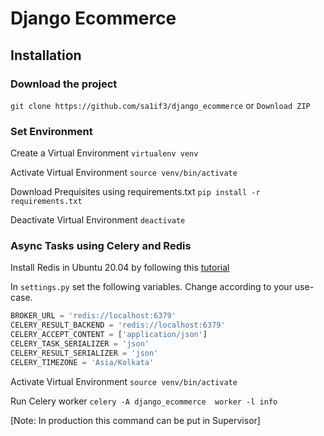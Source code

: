 # Django Ecommerce

## Installation
### Download the project
`git clone https://github.com/sa1if3/django_ecommerce` or `Download ZIP`

### Set Environment 
Create a Virtual Environment
`virtualenv venv`

Activate Virtual Environment
`source venv/bin/activate`

Download Prequisites using requirements.txt
`pip install -r requirements.txt`

Deactivate Virtual Environment
`deactivate`

### Async Tasks using Celery and Redis
Install Redis in Ubuntu 20.04 by following this [tutorial](https://www.digitalocean.com/community/tutorials/how-to-install-and-secure-redis-on-ubuntu-18-04)

In `settings.py` set the following variables. Change according to your use-case.

```python
BROKER_URL = 'redis://localhost:6379'
CELERY_RESULT_BACKEND = 'redis://localhost:6379'
CELERY_ACCEPT_CONTENT = ['application/json']
CELERY_TASK_SERIALIZER = 'json'
CELERY_RESULT_SERIALIZER = 'json'
CELERY_TIMEZONE = 'Asia/Kolkata'
```

Activate Virtual Environment
`source venv/bin/activate`

Run Celery worker
`celery -A django_ecommerce  worker -l info`

[Note: In production this command can be put in Supervisor]